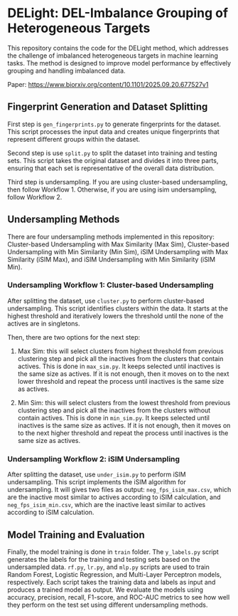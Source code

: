 # DELight:  DEL-Imbalance Grouping of Heterogeneous Targets

This repository contains the code for the DELight method, which addresses the challenge of imbalanced heterogeneous targets in machine learning tasks. The method is designed to improve model performance by effectively grouping and handling imbalanced data.

Paper: https://www.biorxiv.org/content/10.1101/2025.09.20.677527v1

## Fingerprint Generation and Dataset Splitting
First step is `gen_fingerprints.py` to generate fingerprints for the dataset. This script processes the input data and creates unique fingerprints that represent different groups within the dataset.

Second step is use `split.py` to split the dataset into training and testing sets. This script takes the original dataset and divides it into three parts, ensuring that each set is representative of the overall data distribution.

Third step is undersampling. If you are using cluster-based undersampling, then follow Workflow 1. Otherwise, if you are using isim undersampling, follow Workflow 2.

## Undersampling Methods 
There are four undersampling methods implemented in this repository: Cluster-based Undersampling with Max Similarity (Max Sim), Cluster-based Undersampling with Min Similarity (Min Sim), iSIM Undersampling with Max Similarity (iSIM Max), and iSIM Undersampling with Min Similarity (iSIM Min).

### Undersampling Workflow 1: Cluster-based Undersampling
After splitting the dataset, use `cluster.py` to perform cluster-based undersampling. This script identifies clusters within the data. It starts at the highest threshold and iteratively lowers the threshold until the none of the actives are in singletons. 

Then, there are two options for the next step:
1. Max Sim: this will select clusters from highest threshold from previous clustering step and pick all the inactives from the clusters that contain actives. This is done in `max_sim.py`. It keeps selected until inactives is the same size as actives. If it is not enough, then it moves on to the next lower threshold and repeat the process until inactives is the same size as actives.

2. Min Sim: this will select clusters from the lowest threshold from previous clustering step and pick all the inactives from the clusters without contain actives. This is done in `min_sim.py`. It keeps selected until inactives is the same size as actives. If it is not enough, then it moves on to the next higher threshold and repeat the process until inactives is the same size as actives.

### Undersampling Workflow 2: iSIM Undersampling

After splitting the dataset, use `under_isim.py` to perform iSIM undersampling. This script implements the iSIM algorithm for undersampling. It will gives two files as output: `neg_fps_isim_max.csv`, which are the inactive most similar to actives according to iSIM calculation, and `neg_fps_isim_min.csv`, which are the inactive least similar to actives according to iSIM calculation.

## Model Training and Evaluation
Finally, the model training is done in `train` folder. The `y_labels.py` script generates the labels for the training and testing sets based on the undersampled data. `rf.py`, `lr.py`, and `mlp.py` scripts are used to train Random Forest, Logistic Regression, and Multi-Layer Perceptron models, respectively. Each script takes the training data and labels as input and produces a trained model as output. We evaluate the models using accuracy, precision, recall, F1-score, and ROC-AUC metrics to see how well they perform on the test set using different undersampling methods.

